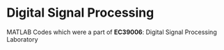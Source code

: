 # Digital Signal Processing
MATLAB Codes which were a part of <b>EC39006</b>: Digital Signal Processing Laboratory
